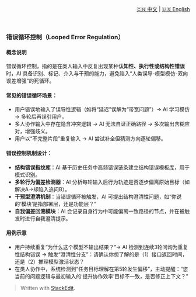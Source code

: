<p align="right">
  <a href="/docs/zh/3_human_interface_design/3.2_error_loop_control.md">🇨🇳 中文</a> | <a href="/docs/en/3_human_interface_design/3.2_error_loop_control.md">🇺🇸 English</a>
</p>

  ﻿
###  错误循环控制（Looped Error Regulation）

#### 概念说明

错误循环控制，指的是在类人输入中反复出现某种**认知性、执行性或结构性错误**时，AI 具备识别、标记、介入与干预的能力，避免陷入“人类误导-模型模仿-双向误差增强”的死循环。

#### 常见的错误循环场景：

* 用户错误地输入了误导性逻辑（如将“延迟”误解为“带宽问题”）→ AI 学习模仿 → 多轮后再误引用户。
* 多人协作输入中存在隐含冲突逻辑 → AI 无法自证正确路径 → 多次输出含糊应对，增强歧义。
* 用户以“不完整片段”重复输入 → AI 尝试补全但猜测方向逐轮偏移。

#### 错误控制机制设计：

* **结构错误指纹库**：AI 基于历史任务中高频错误链条建立结构错误模板库，用于模式识别。
* **多轮行为偏差检测器**：AI 分析每轮输入后行为轨迹是否逐步偏离原始目标（如解决A→却陷入追问B）。
* **干预型澄清机制**：当错误循环被触发，AI 可提出结构澄清性问题，如“你说的‘模块’是指部署层，还是功能层？”
* **自我偏差回溯模块**：AI 会记录自身行为中可能偏离一致路径的节点，并在被触发时进行自我澄清提示。

#### 用例示意

* 用户持续重复“为什么这个模型不输出结果？”→ AI 检测到连续3轮问询为重复性结构错误 → 触发“澄清性分支”：请确认你想了解的是（1）接口返回时间，还是（2）推理模型激活状态？
* 在类人协作中，系统检测到“任务目标理解在第5轮发生偏移”，主动提醒：“您当前的问题逻辑与最初输入的‘提升协作效率’目标不一致，是否修正上下文？”



> Written with [StackEdit](https://stackedit.io/).
